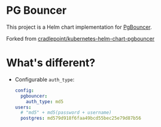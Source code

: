 # PG Bouncer

This project is a Helm chart implementation for [PgBouncer](https://pgbouncer.github.io/).

Forked from [cradlepoint/kubernetes-helm-chart-pgbouncer](https://github.com/cradlepoint/kubernetes-helm-chart-pgbouncer)

# What's different?

- Configurable `auth_type`: 

    ```yaml
    config:
      pgbouncer:
        auth_type: md5
    users:
      # "md5" + md5(password + username)
      postgres: md579d918f6faa49bcd55bec25e79d87b56
    ```